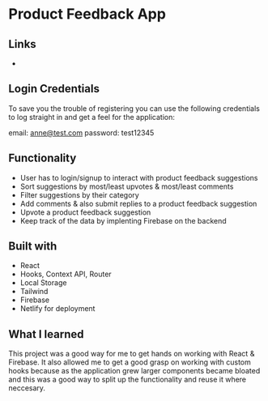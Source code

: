 # Product Feedback App

## Links

- [live site url]: (https://danny-product-feedback.netlify.app/)

## Login Credentials

To save you the trouble of registering you can use the following credentials to log straight in and get a feel for the application:

email: anne@test.com
password: test12345

## Functionality

- User has to login/signup to interact with product feedback suggestions
- Sort suggestions by most/least upvotes & most/least comments
- Filter suggestions by their category
- Add comments & also submit replies to a product feedback suggestion
- Upvote a product feedback suggestion
- Keep track of the data by implenting Firebase on the backend

## Built with

- React
- Hooks, Context API, Router
- Local Storage
- Tailwind
- Firebase
- Netlify for deployment

## What I learned

This project was a good way for me to get hands on working with React & Firebase. It also allowed me to get a good grasp on working with custom hooks because as the application grew larger components became bloated and this was a good way to split up the functionality and reuse it where neccesary.
